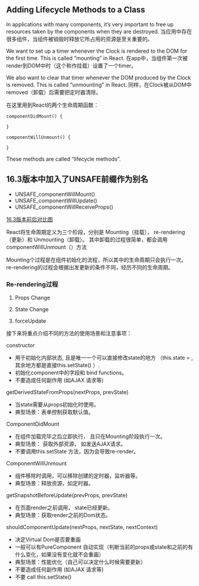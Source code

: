 ## Adding Lifecycle Methods to a Class
In applications with many components, it’s very important to free up resources taken by the components when they are destroyed.
当应用中存在很多组件，当组件被销毁时释放它所占用的资源是至关重要的。

We want to set up a timer whenever the Clock is rendered to the DOM for the first time. This is called “mounting” in React.
在app中，当组件第一次被render到DOM中时（这个称作挂载）设置了一个timer。

We also want to clear that timer whenever the DOM produced by the Clock is removed. This is called “unmounting” in React.
同样，在Clock被从DOM中removed（卸载）后需要把定时器清除。

在这里用到React的两个生命周期函数：
```
componentDidMount() {

}

componentWillUnmount() {

}
```
These methods are called “lifecycle methods”.

## 16.3版本中加入了UNSAFE前缀作为别名
- UNSAFE_componentWillMount()
- UNSAFE_componentWillUpdate()
- UNSAFE_componentWillReceiveProps()

[16.3版本前后对比图](https://www.jianshu.com/p/ce5451287f1c)

React将生命周期定义为三个阶段，分别是
Mounting（挂载），
re-rendering（更新）和 Unmounting（卸载）。
其中卸载的过程很简单，都会调用componentWillUnmount（）方法

Mounting个过程是在组件初始化的流程，所以其中的生命周期只会执行一次。
re-rendering的过程会根据出发更新的条件不同，经历不同的生命周期。

### Re-rendering过程
1. Props Change

2. State Change

3. forceUpdate

接下来将重点介绍不同的方法的使用场景和注意事项：

constructor
- 用于初始化内部状态, 且是唯一一个可以直接修改state的地方 （this.state = , 其余地方都是直接this.setState() ）.
- 初始化component中的字段和 bind functions。
- 不要造成任何副作用 (如AJAX 请求等)

getDerivedStateFromProps(nextProps, prevState)
- 当state需要从props初始化时使用。
- 典型场景：表单控制获取默认值。

ComponentDidMount
- 在组件加载完毕之后立即执行， 且只在Mounting阶段执行一次。
- 典型场景： 获取外部资源， 如发送AJAX请求。
- 不要调用this.setState 方法，因为会导致re-render。

ComponentWillUnmount
- 组件移除时调用，可以移除创建的定时器，监听器等。
- 典型场景：释放资源，如定时器。

getSnapshotBeforeUpdate(prevProps, prevState)
- 在页面render之前调用， state已经更新。
- 典型场景：获取render之前的Dom状态。

shouldComponentUpdate(nextProps, nextState, nextContext)
- 决定Virtual Dom是否要重画
- 一般可以有PureComponent 自动实现（判断当前的props或state和之前的有什么变化，如果没有变化就不会重画）
- 典型场景：性能优化（自己可以决定什么时候需要更新）
- 不要造成任何副作用 (如AJAX 请求等)
- 不要 call this.setState()